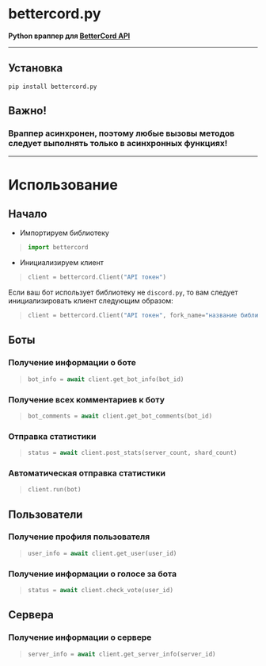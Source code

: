 # bettercord.py

**Python враппер для [BetterCord API](https://bettercord.xyz)**

---

## Установка

```
pip install bettercord.py
```

## **Важно!**

### Враппер асинхронен, поэтому любые вызовы методов следует выполнять только в асинхронных функциях!

---

# Использование

## Начало

- Импортируем библиотеку

> ```py
> import bettercord
> ```

- Инициализируем клиент

> ```py
> client = bettercord.Client("API токен")
> ```

Если ваш бот использует библиотеку не `discord.py`, то вам следует инициализировать клиент следующим образом:

> ```py
> client = bettercord.Client("API токен", fork_name="название библиотеки")
> ```

</details>

## Боты

### Получение информации о боте

> ```py
> bot_info = await client.get_bot_info(bot_id)
> ```

### Получение всех комментариев к боту

> ```py
> bot_comments = await client.get_bot_comments(bot_id)
> ```

### Отправка статистики

> ```py
> status = await client.post_stats(server_count, shard_count)
> ```

### Автоматическая отправка статистики

> ```py
> client.run(bot)
> ```

## Пользователи

### Получение профиля пользователя

> ```py
> user_info = await client.get_user(user_id)
> ```

### Получение информации о голосе за бота

> ```py
> status = await client.check_vote(user_id)
> ```

## Сервера

### Получение информации о сервере

> ```py
> server_info = await client.get_server_info(server_id)
> ```
